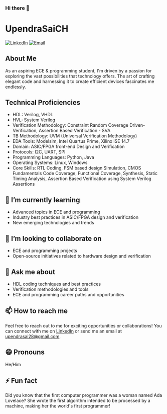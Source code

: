 ### Hi there 👋

# UpendraSaiCH

[![LinkedIn](https://img.shields.io/badge/-LinkedIn-blue?style=flat&logo=Linkedin&logoColor=white)](https://www.linkedin.com/in/your-linkedin-profile)
[![Email](https://img.shields.io/badge/-Email-red?style=flat&logo=Gmail&logoColor=white)](mailto:your-email@example.com)

## About Me
As an aspiring ECE & programming student, I'm driven by a passion for exploring the vast possibilities that technology offers. The art of crafting elegant code and harnessing it to create efficient devices fascinates me endlessly.

## Technical Proficiencies
- HDL: Verilog, VHDL
- HVL: System Verilog
- Verification Methodology: Constraint Random Coverage Driven-Verification, Assertion Based Verification - SVA
- TB Methodology: UVM (Universal Verification Methodology)
- EDA Tools: Modelsim, Intel Quartus Prime, Xilinx ISE 14.7
- Domain: ASIC/FPGA front-end Design and Verification
- Protocols: I2C, UART, SPI
- Programming Languages: Python, Java
- Operating Systems: Linux, Windows
- Core Skills: RTL Coding, FSM based design Simulation, CMOS Fundamentals Code Coverage, Functional Coverage, Synthesis, Static Timing Analysis, Assertion Based Verification using System Verilog Assertions

## 🌱 I’m currently learning
- Advanced topics in ECE and programming
- Industry best practices in ASIC/FPGA design and verification
- New emerging technologies and trends

## 👯 I’m looking to collaborate on
- ECE and programming projects
- Open-source initiatives related to hardware design and verification

## 💬 Ask me about
- HDL coding techniques and best practices
- Verification methodologies and tools
- ECE and programming career paths and opportunities

## 📫 How to reach me
Feel free to reach out to me for exciting opportunities or collaborations! You can connect with me on [LinkedIn](https://www.linkedin.com/in/your-linkedin-profile) or send me an email at upendrasai28@gmail.com.

## 😄 Pronouns
He/Him

## ⚡ Fun fact
Did you know that the first computer programmer was a woman named Ada Lovelace? She wrote the first algorithm intended to be processed by a machine, making her the world's first programmer!


